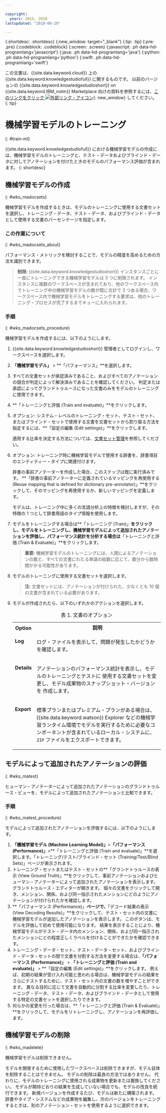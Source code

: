 ```yaml
---

copyright:
  years: 2015, 2018
lastupdated: "2018-08-29"

---
```


{:shortdesc: .shortdesc}
{:new_window: target="_blank"}
{:tip: .tip}
{:pre: .pre}
{:codeblock: .codeblock}
{:screen: .screen}
{:javascript: .ph data-hd-programlang='javascript'}
{:java: .ph data-hd-programlang='java'}
{:python: .ph data-hd-programlang='python'}
{:swift: .ph data-hd-programlang='swift'}

この文書は、{{site.data.keyword.cloud}} 上の {{site.data.keyword.knowledgestudiofull}} に関するものです。 以前のバージョンの {{site.data.keyword.knowledgestudioshort}} on {{site.data.keyword.IBM_notm}} Marketplace 向けの資料を参照するには、[このリンクをクリック ![外部リンク・アイコン](../../icons/launch-glyph.svg "外部リンク・アイコン")](https://{DomainName}/docs/services/knowledge-studio/train-ml.html){: new_window} してください。
{: tip}

# 機械学習モデルのトレーニング
{: #train-ml}

{{site.data.keyword.knowledgestudiofull}} における機械学習モデルの作成には、機械学習モデルのトレーニングと、テスト・データおよびブラインド・データに対してアノテーションを付けたときのモデルのパフォーマンス評価が含まれます。
{: shortdesc}

## 機械学習モデルの作成
{: #wks_madocsets}

機械学習モデルを作成するときは、モデルのトレーニングに使用する文書セットを選択し、トレーニング・データ、テスト・データ、およびブラインド・データとして使用する文書のパーセンテージを指定します。

### この作業について
{: #wks_madocsets_about}

パフォーマンス・メトリックを検討することで、モデルの精度を高めるための方法を識別できます。

> **制限:** {{site.data.keyword.knowledgestudioshort}} インスタンスごとに一度にトレーニングできる機械学習モデルは 3 つに制限されます。 インスタンスに複数のワークスペースが含まれており、他のワークスペース内でトレーニング中の機械学習モデルの数が既に合計で 3 つある場合、ワークスペース内で機械学習モデルをトレーニングする要求は、他のトレーニング・プロセスが完了するまでキューに入れられます。

### 手順
{: #wks_madocsets_procedure}

機械学習モデルを作成するには、以下のようにします。

1. {{site.data.keyword.knowledgestudioshort}} 管理者としてログインし、ワークスペースを選択します。
1. **「機械学習モデル」** > **「パフォーマンス」**を選択します。
1. すべての文書セットが承認済みであること、およびすべてのアノテーションの競合が判定によって解決済みであることを確認してください。 判定または承認によってグランドトゥルースになった文書のみをモデルのトレーニングに使用できます。
1. **「トレーニングと評価 (Train and evaluate)」**をクリックします。
1. オプション: システム・レベルのトレーニング・セット、テスト・セット、またはブラインド・セットで使用する文書を文書セットから割り振る方法を指定するには、**「設定の編集 (Edit settings)」**をクリックします。

    適用する比率を決定する方法については、[文書セット管理](/docs/services/watson-knowledge-studio/improve-ml.html#wks_mamanagedata)を参照してください。

1. オプション: トレーニング時に機械学習モデルで使用する辞書を、辞書項目のエンティティー・タイプに関連付けます。

    辞書の事前アノテーターを作成した場合、このステップは既に実行済みです。 **「辞書の事前アノテーターに定義されているマッピングを再使用する (Reuse mapping that is defined for dictionary pre-annotator)」**をクリックして、そのマッピングを再使用するか、新しいマッピングを定義します。

    モデルは、トレーニング中に多くの言語分析上の特徴を検討しますが、その特徴の 1 つとして辞書用語のタイプ情報を使用します。

1. モデルをトレーニングする場合は**「トレーニング (Train)」**をクリックし、モデルをトレーニングし、機械学習モデルによって追加されたアノテーションを評価し、パフォーマンス統計を分析する場合は**「トレーニングと評価 (Train & Evaluate)」**をクリックします。

    > **重要:** 機械学習モデルのトレーニングには、人間によるアノテーションの数と、すべての文書にわたる単語の総数に応じて、数分から数時間かかる可能性があります。

1. モデルのトレーニングに使用する文書セットを選択します。

    > **注:** 文書セットには、アノテーションが付けられた、少なくとも 10 個の文書が含まれている必要があります。

1. モデルが作成されたら、以下のいずれかのアクションを選択します。

    <table summary="この表では行ごとに 1 つの選択可能なオプションを記述しています。">
      <caption>表 1. 文書のオプション</caption>
      <tr>
        <th style="vertical-align:bottom; text-align"left" id="d33883e137-option">Option</th>
        <th style="vertical-align:bottom; text-align"left" id="d33883e137-desc">説明</th>
      </tr>
      <tr>
        <td style="vertical-align:top; text-align"left" headers="d33883e137-option" id="d33883e139">
          <p><strong>Log</strong></p>
        </td>
        <td style="vertical-align:top; text-align"left" headers="d33883e137-desc d33883e139">
          <p>ログ・ファイルを表示して、問題が発生したかどうかを確認します。</p>
        </td>
      </tr>
      <tr>
        <td style="vertical-align:top; text-align"left" headers="d33883e137-option" id="d33883e144">
          <p><strong>Details</strong></p>
        </td>
        <td style="vertical-align:top; text-align"left" headers="d33883e137-desc d33883e144">
          <p>アノテーションのパフォーマンス統計を表示し、モデルのトレーニングとテストに
              使用する文書セットを変更し、モデル成果物のスナップショット・バージョンを
              作成します。</p>
        </td>
      </tr>
      <tr>
        <td style="vertical-align:top; text-align"left" headers="d33883e137-option" id="d33883e149">
          <p><strong>Export</strong></p>
        </td>
        <td style="vertical-align:top; text-align"left" headers="d33883e137-desc d33883e149">
          <p>標準プランまたはプレミアム・プランがある場合は、{{site.data.keyword.watson}} Explorer などの機械学習ランタイム環境でモデルを実行するために必要なコンポーネントが含まれているローカル・システムに、<code>ZIP</code> ファイルをエクスポートできます。</p>
        </td>
      </tr>
    </table>

## モデルによって追加されたアノテーションの評価
{: #wks_matest}

ヒューマン・アノテーターによって追加されたアノテーションのグランドトゥルース・ビューを、モデルによって追加されたアノテーションと比較できます。

### 手順
{: #wks_matest_procedure}

モデルによって追加されたアノテーションを評価するには、以下のようにします。

1. **「機械学習モデル (Machine Learning Model)」**>**「パフォーマンス (Performance)」**>**「トレーニングと評価 (Train and evaluate)」**を選択します。「トレーニング/テスト/ブラインド・セット (Training/Test/Blind Sets)」ページが表示されます。
1. トレーニング・セットまたはテスト・セットの**「グランドトゥルースの表示 (View Ground Truth)」**をクリックして、事前アノテーションおよびヒューマン・アノテーターによって追加されたアノテーションを表示します。 グランドトゥルース・エディターが開きます。 個々の文書をクリックして開き、メンション、関係、および同一指示されたメンションにどのようにアノテーションが付けられたかを確認します。
1. **「パフォーマンス (Performance)」**ページで、**「デコード結果の表示 (View Decoding Results)」**をクリックして、テスト・セット内の文書に機械学習モデルが追加したアノテーションを表示します。 このボタンは、モデルを評価して初めて使用可能になります。 結果を表示することにより、機械学習モデルがテスト・データ内のメンション、関係、および同一指示されたメンションにどの程度正しくラベルを付けることができたかを確認できます。
1. トレーニング・データ・セット、テスト・データ・セット、およびブラインド・データ・セットの間で文書を分割する方法を変更する場合は、**「パフォーマンス (Performance)」** > **「トレーニングと評価 (Train and evaluate)」** > **「設定の編集 (Edit settings)」**をクリックします。 例えば、初期の結果が受け入れ可能と思われる場合は、機械学習モデルの結果をさらにテストするために、テスト・セット内の文書の数を増やすことができます。 異なる目的に応じて文書を自動的に分割する比率を変更したり、トレーニング・データ、テスト・データ、およびブラインド・データとして使用する特定の文書セットを選択したりできます。
1. 何らかの変更を行った場合は、**「トレーニングと評価 (Train & Evaluate)」**をクリックして、モデルをリトレーニングし、アノテーションを再評価します。

## 機械学習モデルの削除
{: #wks_madelete}

機械学習モデルは削除できません。

モデルを開発するために使用したワークスペースは削除できますが、モデル自体を削除することはできません。 モデルの削除は最良の方法ではありません。 代わりに、モデルのトレーニングに使用される成果物を更新または置換してください。 モデルが期待どおりの結果を生成していない場合でも、モデルの改良を続行できます。 新規バージョンを作成するたび、モデルは新たに構築されます。 辞書やタイプ・システムなどの成果物を編集し、次のバージョンをトレーニングするときは、別のアノテーション・セットを使用するように選択できます。
